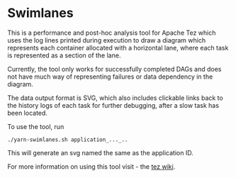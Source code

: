<!--
  Licensed under the Apache License, Version 2.0 (the "License");
  you may not use this file except in compliance with the License.
  You may obtain a copy of the License at

    http://www.apache.org/licenses/LICENSE-2.0

  Unless required by applicable law or agreed to in writing, software
  distributed under the License is distributed on an "AS IS" BASIS,
  WITHOUT WARRANTIES OR CONDITIONS OF ANY KIND, either express or implied.
  See the License for the specific language governing permissions and
  limitations under the License. See accompanying LICENSE file.
-->

Swimlanes
=========

This is a performance and post-hoc analysis tool for Apache Tez which uses the log lines
printed during execution to draw a diagram which represents each container allocated
with a horizontal lane, where each task is represented as a section of the lane. 

Currently, the tool only works for successfully completed DAGs and does not have much way
of representing failures or data dependency in the diagram.

The data output format is SVG, which also includes clickable links back to the history logs 
of each task for further debugging, after a slow task has been located. 

To use the tool, run

`./yarn-swimlanes.sh application_..._..`

This will generate an svg named the same as the application ID.

For more information on using this tool visit - the [tez wiki](https://cwiki.apache.org/confluence/display/TEZ/Using+tez-tools+to+analyze+jobs "Using tez-tools to analyze jobs").
